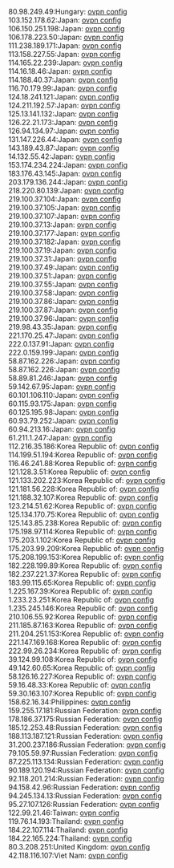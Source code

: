 80.98.249.49:Hungary: [ovpn config](vpn/80_98_249_49.ovpn)  
103.152.178.62:Japan: [ovpn config](vpn/103_152_178_62.ovpn)  
106.150.251.198:Japan: [ovpn config](vpn/106_150_251_198.ovpn)  
106.178.223.50:Japan: [ovpn config](vpn/106_178_223_50.ovpn)  
111.238.189.171:Japan: [ovpn config](vpn/111_238_189_171.ovpn)  
113.158.227.55:Japan: [ovpn config](vpn/113_158_227_55.ovpn)  
114.165.22.239:Japan: [ovpn config](vpn/114_165_22_239.ovpn)  
114.16.18.46:Japan: [ovpn config](vpn/114_16_18_46.ovpn)  
114.188.40.37:Japan: [ovpn config](vpn/114_188_40_37.ovpn)  
116.70.179.99:Japan: [ovpn config](vpn/116_70_179_99.ovpn)  
124.18.241.121:Japan: [ovpn config](vpn/124_18_241_121.ovpn)  
124.211.192.57:Japan: [ovpn config](vpn/124_211_192_57.ovpn)  
125.13.141.132:Japan: [ovpn config](vpn/125_13_141_132.ovpn)  
126.22.21.173:Japan: [ovpn config](vpn/126_22_21_173.ovpn)  
126.94.134.97:Japan: [ovpn config](vpn/126_94_134_97.ovpn)  
131.147.226.44:Japan: [ovpn config](vpn/131_147_226_44.ovpn)  
143.189.43.87:Japan: [ovpn config](vpn/143_189_43_87.ovpn)  
14.132.55.42:Japan: [ovpn config](vpn/14_132_55_42.ovpn)  
153.174.234.224:Japan: [ovpn config](vpn/153_174_234_224.ovpn)  
183.176.43.145:Japan: [ovpn config](vpn/183_176_43_145.ovpn)  
203.179.136.244:Japan: [ovpn config](vpn/203_179_136_244.ovpn)  
218.220.80.139:Japan: [ovpn config](vpn/218_220_80_139.ovpn)  
219.100.37.104:Japan: [ovpn config](vpn/219_100_37_104.ovpn)  
219.100.37.105:Japan: [ovpn config](vpn/219_100_37_105.ovpn)  
219.100.37.107:Japan: [ovpn config](vpn/219_100_37_107.ovpn)  
219.100.37.13:Japan: [ovpn config](vpn/219_100_37_13.ovpn)  
219.100.37.177:Japan: [ovpn config](vpn/219_100_37_177.ovpn)  
219.100.37.182:Japan: [ovpn config](vpn/219_100_37_182.ovpn)  
219.100.37.19:Japan: [ovpn config](vpn/219_100_37_19.ovpn)  
219.100.37.31:Japan: [ovpn config](vpn/219_100_37_31.ovpn)  
219.100.37.49:Japan: [ovpn config](vpn/219_100_37_49.ovpn)  
219.100.37.51:Japan: [ovpn config](vpn/219_100_37_51.ovpn)  
219.100.37.55:Japan: [ovpn config](vpn/219_100_37_55.ovpn)  
219.100.37.58:Japan: [ovpn config](vpn/219_100_37_58.ovpn)  
219.100.37.86:Japan: [ovpn config](vpn/219_100_37_86.ovpn)  
219.100.37.87:Japan: [ovpn config](vpn/219_100_37_87.ovpn)  
219.100.37.96:Japan: [ovpn config](vpn/219_100_37_96.ovpn)  
219.98.43.35:Japan: [ovpn config](vpn/219_98_43_35.ovpn)  
221.170.25.47:Japan: [ovpn config](vpn/221_170_25_47.ovpn)  
222.0.137.91:Japan: [ovpn config](vpn/222_0_137_91.ovpn)  
222.0.159.199:Japan: [ovpn config](vpn/222_0_159_199.ovpn)  
58.87.162.226:Japan: [ovpn config](vpn/58_87_162_226.ovpn)  
58.87.162.226:Japan: [ovpn config](vpn/58_87_162_226.ovpn)  
58.89.81.246:Japan: [ovpn config](vpn/58_89_81_246.ovpn)  
59.142.67.95:Japan: [ovpn config](vpn/59_142_67_95.ovpn)  
60.101.106.110:Japan: [ovpn config](vpn/60_101_106_110.ovpn)  
60.115.93.175:Japan: [ovpn config](vpn/60_115_93_175.ovpn)  
60.125.195.98:Japan: [ovpn config](vpn/60_125_195_98.ovpn)  
60.93.79.252:Japan: [ovpn config](vpn/60_93_79_252.ovpn)  
60.94.213.16:Japan: [ovpn config](vpn/60_94_213_16.ovpn)  
61.211.1.247:Japan: [ovpn config](vpn/61_211_1_247.ovpn)  
112.216.35.186:Korea Republic of: [ovpn config](vpn/112_216_35_186.ovpn)  
114.199.51.194:Korea Republic of: [ovpn config](vpn/114_199_51_194.ovpn)  
116.46.241.88:Korea Republic of: [ovpn config](vpn/116_46_241_88.ovpn)  
121.128.3.51:Korea Republic of: [ovpn config](vpn/121_128_3_51.ovpn)  
121.133.202.223:Korea Republic of: [ovpn config](vpn/121_133_202_223.ovpn)  
121.181.56.228:Korea Republic of: [ovpn config](vpn/121_181_56_228.ovpn)  
121.188.32.107:Korea Republic of: [ovpn config](vpn/121_188_32_107.ovpn)  
123.214.51.62:Korea Republic of: [ovpn config](vpn/123_214_51_62.ovpn)  
125.134.170.75:Korea Republic of: [ovpn config](vpn/125_134_170_75.ovpn)  
125.143.85.238:Korea Republic of: [ovpn config](vpn/125_143_85_238.ovpn)  
175.198.97.114:Korea Republic of: [ovpn config](vpn/175_198_97_114.ovpn)  
175.203.1.102:Korea Republic of: [ovpn config](vpn/175_203_1_102.ovpn)  
175.203.99.209:Korea Republic of: [ovpn config](vpn/175_203_99_209.ovpn)  
175.208.199.153:Korea Republic of: [ovpn config](vpn/175_208_199_153.ovpn)  
182.228.199.89:Korea Republic of: [ovpn config](vpn/182_228_199_89.ovpn)  
182.237.221.37:Korea Republic of: [ovpn config](vpn/182_237_221_37.ovpn)  
183.99.115.65:Korea Republic of: [ovpn config](vpn/183_99_115_65.ovpn)  
1.225.167.39:Korea Republic of: [ovpn config](vpn/1_225_167_39.ovpn)  
1.233.23.251:Korea Republic of: [ovpn config](vpn/1_233_23_251.ovpn)  
1.235.245.146:Korea Republic of: [ovpn config](vpn/1_235_245_146.ovpn)  
210.106.55.92:Korea Republic of: [ovpn config](vpn/210_106_55_92.ovpn)  
211.185.87.163:Korea Republic of: [ovpn config](vpn/211_185_87_163.ovpn)  
211.204.251.153:Korea Republic of: [ovpn config](vpn/211_204_251_153.ovpn)  
221.147.169.168:Korea Republic of: [ovpn config](vpn/221_147_169_168.ovpn)  
222.99.26.234:Korea Republic of: [ovpn config](vpn/222_99_26_234.ovpn)  
39.124.99.108:Korea Republic of: [ovpn config](vpn/39_124_99_108.ovpn)  
49.142.60.65:Korea Republic of: [ovpn config](vpn/49_142_60_65.ovpn)  
58.126.16.227:Korea Republic of: [ovpn config](vpn/58_126_16_227.ovpn)  
59.16.48.33:Korea Republic of: [ovpn config](vpn/59_16_48_33.ovpn)  
59.30.163.107:Korea Republic of: [ovpn config](vpn/59_30_163_107.ovpn)  
158.62.16.34:Philippines: [ovpn config](vpn/158_62_16_34.ovpn)  
159.255.17.181:Russian Federation: [ovpn config](vpn/159_255_17_181.ovpn)  
178.186.37.175:Russian Federation: [ovpn config](vpn/178_186_37_175.ovpn)  
185.12.253.48:Russian Federation: [ovpn config](vpn/185_12_253_48.ovpn)  
188.113.187.121:Russian Federation: [ovpn config](vpn/188_113_187_121.ovpn)  
31.200.237.186:Russian Federation: [ovpn config](vpn/31_200_237_186.ovpn)  
79.105.59.97:Russian Federation: [ovpn config](vpn/79_105_59_97.ovpn)  
87.225.113.134:Russian Federation: [ovpn config](vpn/87_225_113_134.ovpn)  
90.189.120.194:Russian Federation: [ovpn config](vpn/90_189_120_194.ovpn)  
92.118.201.214:Russian Federation: [ovpn config](vpn/92_118_201_214.ovpn)  
94.158.42.96:Russian Federation: [ovpn config](vpn/94_158_42_96.ovpn)  
94.245.134.13:Russian Federation: [ovpn config](vpn/94_245_134_13.ovpn)  
95.27.107.126:Russian Federation: [ovpn config](vpn/95_27_107_126.ovpn)  
122.99.21.46:Taiwan: [ovpn config](vpn/122_99_21_46.ovpn)  
119.76.14.193:Thailand: [ovpn config](vpn/119_76_14_193.ovpn)  
184.22.107.114:Thailand: [ovpn config](vpn/184_22_107_114.ovpn)  
184.22.165.224:Thailand: [ovpn config](vpn/184_22_165_224.ovpn)  
80.3.208.251:United Kingdom: [ovpn config](vpn/80_3_208_251.ovpn)  
42.118.116.107:Viet Nam: [ovpn config](vpn/42_118_116_107.ovpn)  
